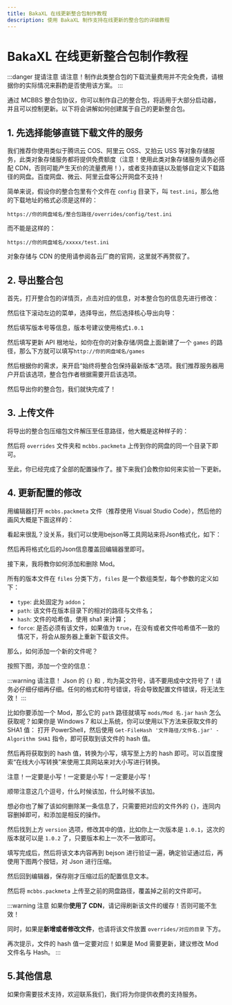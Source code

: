 ```yaml
---
title: BakaXL 在线更新整合包制作教程
description: 使用 BakaXL 制作支持在线更新的整合包的详细教程
---
```


# BakaXL 在线更新整合包制作教程

:::danger 提请注意
请注意！制作此类整合包的下载流量费用并不完全免费，请根据你的实际情况来斟酌是否使用该方案。
:::

通过 MCBBS 整合包协议，你可以制作自己的整合包，将适用于大部分启动器，并且可以控制更新。以下将会讲解如何创建属于自己的更新整合包。

## 1. 先选择能够直链下载文件的服务

我们推荐你使用类似于腾讯云 COS、阿里云 OSS、又拍云 USS 等对象存储服务，此类对象存储服务都将提供免费额度（注意！使用此类对象存储服务请务必搭配 CDN，否则可能产生天价的流量费用！），或者支持直链以及能够自定义下载路径的网盘。百度网盘、微云、阿里云盘等公开网盘不支持！

简单来说，假设你的整合包里有个文件在 `config` 目录下，叫 `test.ini`，那么他的下载地址的格式必须是这样的：

```plaintext
https://你的网盘域名/整合包路径/overrides/config/test.ini
```

而不能是这样的：

```plaintext
https://你的网盘域名/xxxxx/test.ini
```

对象存储与 CDN 的使用请参阅各云厂商的官网，这里就不再赘叙了。

## 2. 导出整合包

首先，打开整合包的详情页，点击对应的信息，对本整合包的信息先进行修改：

然后往下滚动左边的菜单，选择导出，然后选择核心导出向导：

然后填写版本号等信息，版本号建议使用格式`1.0.1`

然后填写更新 API 根地址，如你在你的对象存储/网盘上面新建了一个 `games` 的路径，那么下方就可以填写`http://你的网盘域名/games`

然后根据你的需求，来开启“始终将整合包保持最新版本”选项。我们推荐服务器用户开启该选项，整合包作者根据需要开启该选项。

然后导出你的整合包，我们就快完成了！

## 3. 上传文件

将导出的整合包压缩包文件解压至任意路径，他大概是这种样子的：

然后将 `overrides` 文件夹和 `mcbbs.packmeta` 上传到你的网盘的同一个目录下即可。

至此，你已经完成了全部的配置操作了。接下来我们会教你如何来实验一下更新。

## 4. 更新配置的修改

用编辑器打开 `mcbbs.packmeta` 文件（推荐使用 Visual Studio Code），然后他的画风大概是下面这样的：

看起来很乱？没关系，我们可以使用bejson等工具网站来将Json格式化，如下：

然后再将格式化后的Json信息覆盖回编辑器里即可。

接下来，我将教你如何添加和删除 Mod。

所有的版本文件在 `files` 分类下方，`files` 是一个数组类型，每个参数的定义如下：

- `type`: 此处固定为 `addon`；
- `path`: 该文件在版本目录下的相对的路径与文件名；
- `hash`: 文件的哈希值，使用 sha1 来计算；
- `force`: 是否必须有该文件，如果值为 `true`，在没有或者文件哈希值不一致的情况下，将会从服务器上重新下载该文件。

那么，如何添加一个新的文件呢？

按照下图，添加一个空的信息：

:::warning 请注意！
Json 的 `{}` 和 `,` 均为英文符号，请不要用成中文符号了！请务必仔细仔细再仔细。任何的格式和符号错误，将会导致配置文件错误，将无法生效！
:::

比如你要添加一个 Mod，那么它的 `path` 路径就填写 `mods/Mod 名.jar`
`hash` 怎么获取呢？如果你是 Windows 7 和以上系统，你可以使用以下方法来获取文件的 SHA1 值：
打开 PowerShell，然后使用 `Get-FileHash '文件路径/文件名.jar' -Algorithm SHA1` 指令，即可获取到该文件的 hash 值。

然后再将获取到的 hash 值，转换为小写，填写至上方的 hash 即可。可以百度搜索“在线大小写转换”来使用工具网站来对大小写进行转换。

注意！一定要是小写！一定要是小写！一定要是小写！

顺带注意这几个逗号，什么时候该加，什么时候不该加。

想必你也了解了该如何删除某一条信息了，只需要把对应的文件外的 `{}`，连同内容删掉即可，和添加是相反的操作。

然后找到上方 `version` 选项，修改其中的值，比如你上一次版本是 `1.0.1`，这次的版本就可以是 `1.0.2` 了，只要版本和上一次不一致即可。

填写完成后，然后将该文本内容再到 bejson 进行验证一遍，确定验证通过后，再使用下图两个按钮，对 Json 进行压缩。

然后回到编辑器，保存刚才压缩过后的配置信息文本。

然后将 `mcbbs.packmeta` 上传至之前的网盘路径，覆盖掉之前的文件即可。

:::warning 注意
如果你**使用了 CDN**，请记得刷新该文件的缓存！否则可能不生效！

同时，如果是**新增或者修改文件**，也请将该文件放置 `overrides/对应的目录` 下方。

再次提示，文件的 hash 值一定要对应！如果是 Mod 需要更新，建议修改 Mod 文件名与 Hash。
:::

## 5.其他信息

如果你需要技术支持，欢迎联系我们，我们将为你提供收费的支持服务。
